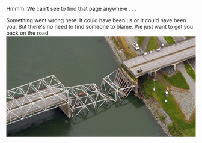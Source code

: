 ﻿Hmmm.  We can't see to find that page anywhere . . .

Something went wrong here.  It could have been us or it could have been you.  But there's no need to find someone to blame.  We just want to get you back on the road.
<img src="https://raw.githubusercontent.com/Obrary/public-site-assets/master/404/images/404-Bridge-800x425.jpg" alt="Obrary 404">
